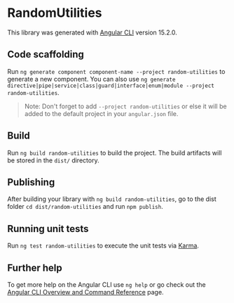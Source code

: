 # RandomUtilities

This library was generated with [Angular CLI](https://github.com/angular/angular-cli) version 15.2.0.

## Code scaffolding

Run `ng generate component component-name --project random-utilities` to generate a new component. You can also use `ng generate directive|pipe|service|class|guard|interface|enum|module --project random-utilities`.
> Note: Don't forget to add `--project random-utilities` or else it will be added to the default project in your `angular.json` file. 

## Build

Run `ng build random-utilities` to build the project. The build artifacts will be stored in the `dist/` directory.

## Publishing

After building your library with `ng build random-utilities`, go to the dist folder `cd dist/random-utilities` and run `npm publish`.

## Running unit tests

Run `ng test random-utilities` to execute the unit tests via [Karma](https://karma-runner.github.io).

## Further help

To get more help on the Angular CLI use `ng help` or go check out the [Angular CLI Overview and Command Reference](https://angular.io/cli) page.
